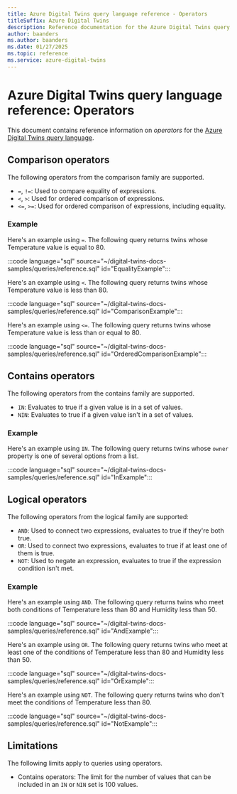 ```yaml
---
title: Azure Digital Twins query language reference - Operators
titleSuffix: Azure Digital Twins
description: Reference documentation for the Azure Digital Twins query language operators
author: baanders
ms.author: baanders
ms.date: 01/27/2025
ms.topic: reference
ms.service: azure-digital-twins
---
```


# Azure Digital Twins query language reference: Operators

This document contains reference information on *operators* for the [Azure Digital Twins query language](concepts-query-language.md).

## Comparison operators

The following operators from the comparison family are supported.

* `=`, `!=`: Used to compare equality of expressions.
* `<`, `>`: Used for ordered comparison of expressions.
* `<=`, `>=`: Used for ordered comparison of expressions, including equality.

### Example

Here's an example using `=`. The following query returns twins whose Temperature value is equal to 80.

:::code language="sql" source="~/digital-twins-docs-samples/queries/reference.sql" id="EqualityExample":::

Here's an example using `<`. The following query returns twins whose Temperature value is less than 80.

:::code language="sql" source="~/digital-twins-docs-samples/queries/reference.sql" id="ComparisonExample":::

Here's an example using `<=`. The following query returns twins whose Temperature value is less than or equal to 80.

:::code language="sql" source="~/digital-twins-docs-samples/queries/reference.sql" id="OrderedComparisonExample":::

## Contains operators

The following operators from the contains family are supported.

* `IN`: Evaluates to true if a given value is in a set of values.
* `NIN`: Evaluates to true if a given value isn't in a set of values.

### Example

Here's an example using `IN`. The following query returns twins whose `owner` property is one of several options from a list.

:::code language="sql" source="~/digital-twins-docs-samples/queries/reference.sql" id="InExample":::

## Logical operators

The following operators from the logical family are supported:
* `AND`: Used to connect two expressions, evaluates to true if they're both true.
* `OR`: Used to connect two expressions, evaluates to true if at least one of them is true.
* `NOT`: Used to negate an expression, evaluates to true if the expression condition isn't met.

### Example

Here's an example using `AND`. The following query returns twins who meet both conditions of Temperature less than 80 and Humidity less than 50.

:::code language="sql" source="~/digital-twins-docs-samples/queries/reference.sql" id="AndExample":::

Here's an example using `OR`. The following query returns twins who meet at least one of the conditions of Temperature less than 80 and Humidity less than 50.

:::code language="sql" source="~/digital-twins-docs-samples/queries/reference.sql" id="OrExample":::

Here's an example using `NOT`. The following query returns twins who don't meet the conditions of Temperature less than 80.

:::code language="sql" source="~/digital-twins-docs-samples/queries/reference.sql" id="NotExample":::

## Limitations

The following limits apply to queries using operators.
* Contains operators: The limit for the number of values that can be included in an `IN` or `NIN` set is 100 values.